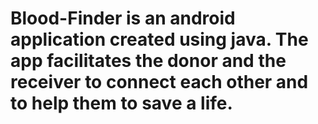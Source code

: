# Blood-Finder is an android application created using java. The app facilitates the donor and the receiver to connect each other and to help them to save a life.
